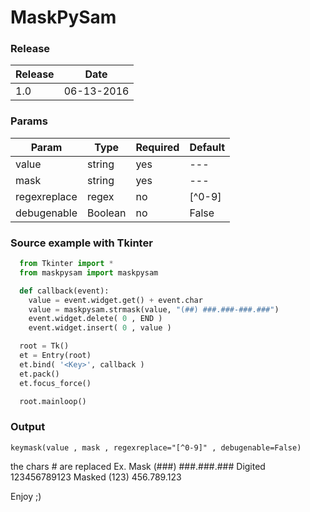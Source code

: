 # MaskPySam

### Release
| Release | Date | 
| --- | --- | 
| 1.0 | 06-13-2016 | 

### Params

| Param | Type | Required | Default |
| --- | --- | --- | --- |
| value | string | yes | --- | 
| mask | string | yes | --- |
| regexreplace | regex | no | [^0-9] | 
| debugenable | Boolean | no | False |

### Source example with Tkinter
```python
  from Tkinter import *
  from maskpysam import maskpysam

  def callback(event):
    value = event.widget.get() + event.char
    value = maskpysam.strmask(value, "(##) ###.###-###.###")
    event.widget.delete( 0 , END )
    event.widget.insert( 0 , value )

  root = Tk()
  et = Entry(root)
  et.bind( '<Key>', callback )
  et.pack()
  et.focus_force()

  root.mainloop()
```
### Output
```
keymask(value , mask , regexreplace="[^0-9]" , debugenable=False)
```
the chars # are replaced
Ex.
    Mask    (###) ###.###.###
    Digited 123456789123
    Masked  (123) 456.789.123
    
Enjoy ;)
